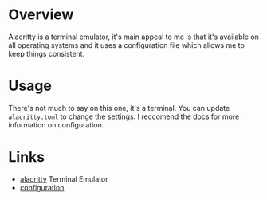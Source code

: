 # Overview

Alacritty is a terminal emulator, it's main appeal to me is that it's available on all operating systems and it uses a configuration file which allows me to keep things consistent.

# Usage

There's not much to say on this one, it's a terminal. You can update `alacritty.toml` to change the settings. I reccomend the docs for more information on configuration.

# Links

- [alacritty](https://alacritty.org/) Terminal Emulator
- [configuration](https://alacritty.org/config-alacritty.html)

